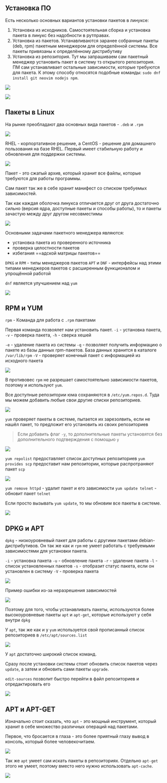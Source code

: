 
## Установка ПО

Есть несколько основных вариантов установки пакетов в линуксе:
1. Установка из исходников. Самостоятельная сборка и установка пакета в линукс без надобности в рутправах.
2. Установка из пакетов. Устанавливаются заранее собранные пакеты (deb, rpm) пакетным менеджером для определённой системы. Все пакеты привязаны к определённому дистрибутиву
3. Установка из репозитория. Тут мы запрашиваем сам пакетный менеджер установить пакет в систему тз открытого репозитория. ПМ сам устанавливает остальные зависимости, которые требуются для пакета. К этому способу относятся подобные команды: `sudo dnf install git neovim nodejs npm`.

![](_png/Pasted%20image%2020240721141340.png)

![](_png/Pasted%20image%2020240721141656.png)

## Пакеты в Linux

На рынке преобладают два основных вида пакетов - `.deb` и `.rpm`

![](_png/Pasted%20image%2020240721142141.png)

RHEL - корпортативное решение, а CentOS - решение для домашнего пользования на базе RHEL. Первый имеет стабильную работу и обновления для поддержки системы.

![](_png/Pasted%20image%2020240721142209.png)

Пакет - это сжатый архив, который хранит все файлы, которые требуются для работы программы.

Сам пакет так же в себе хранит манифест со списком требуемых зависимостей.

Так как каждая оболочка линукса отличается друг от друга достаточно сильно (версия ядра, доступные пакеты и способы работы), то и пакеты зачастую между друг другом несовместимы

![](_png/Pasted%20image%2020240721142602.png)

Основными задачами пакетного менеджера являются:
- установка пакета из проверенного источника
- проверка целостности пакетов
- избегания ==адской матрицы пакетов==

`DPKG` и `RPM` - типы менеджеров пакетов
`APT` и `DNF` - интерфейсы над этими типами менеджеров пакетов с расширенным функционалом и упрощённой работой

`dnf` является улучшением над `yum`

![](_png/Pasted%20image%2020240721142946.png)

## RPM и YUM

`rpm` - Команда для работа с  `.rpm` пакетами

Первая команда позвоялет нам установить пакет. `-i` - установка пакета, `-v` - проверка пакета, `-h` - сверка хешей

`-e` - удаление пакета из системы
`-q` - позволяет получить информацию о пакете из базы данных rpm-пакетов. База данных хранится в каталоге `/var/lib/rpm`
`-V` - проверяет конечный пакет с информацией из исходного пакета

![](_png/Pasted%20image%2020240721155839.png)

В противовес `rpm` не разрешает самостоятельно зависимости пакетов, поэтому и используют `yum`.

Все доступные репозитории юма сохраняются в `/etc/yum.repos.d`. Туда мы можем добавить любые свои другие списки репозиториев.

![](_png/Pasted%20image%2020240721160735.png)

`yum` проверяет пакеты в системе, пытается их зарезолвить, если не нашёл пакет, то предложит его установить из своих репозиториев

> Если добавить флаг `-y`, то дополнительные пакеты установятся без дополнительного подтверждения с помощью `y`

![](_png/Pasted%20image%2020240721160929.png)

`yum repolist` предоставляет список доступных репозиториев
`yum provides scp` предоставит нам репозитории, которые распротраняют пакет `scp`

![](_png/Pasted%20image%2020240721161520.png)

`yum remove httpd` - удалит пакет и его зависимости
`yum update telnet` - обновит пакет `telnet`

Если просто вызывать `yum update`, то мы обновим все пакеты в системе.

![](_png/Pasted%20image%2020240721161655.png)

## DPKG и APT

`dpkg` - низкоуровневый пакет для работы с другими пакетами debian-дистрибутивов. Он так же как и `rpm` не умеет работать с требуемыми зависимостями для установки пакета.

`-i` - установка пакета
`-u` - обновление пакета
`-r` - удаление пакета
`-l` - список установленных пакетов
`-s` - отобразит статус пакета, если он установлен в систему
`-V` - проверка пакета

![](_png/Pasted%20image%2020240721162221.png)

Пример ошибки из-за неразрешения зависимостей

![](_png/Pasted%20image%2020240721162522.png)

Поэтому для того, чтобы устанавливать пакеты, используются более высокоуровневые пакеты `apt` и `apt-get`, которые используют у себя внутри `dpkg`

У `apt`, так же как и у `yum` используется свой прописанный список репозиториев в `/etc/apt/sources.list`

![](_png/Pasted%20image%2020240721162802.png)

У `apt` достаточно широкий список команд.

Сразу после установки системы стоит обновить список пакетов через `update`, а затем и обновить сами пакеты `upgrade`. 

`edit-sources` позволит быстро перейти в файл репозиториев и отредактировать его

![](_png/Pasted%20image%2020240721163012.png)

## APT и APT-GET

Изначально стоит сказать, что `apt` - это мощный инструмент, который хранит в себе множество различных операций над пакетами.

Первое, что бросается в глаза - это более приятный глазу вывод в консоль, который более человекочитаем.

![](_png/Pasted%20image%2020240721163318.png)

Так же `apt` умеет сам искать пакеты в репозиториях. Отдельно `apt-get` этого не умеет, поэтому вместо него нужно использовать `apt-cache`.

![](_png/Pasted%20image%2020240721163347.png)
